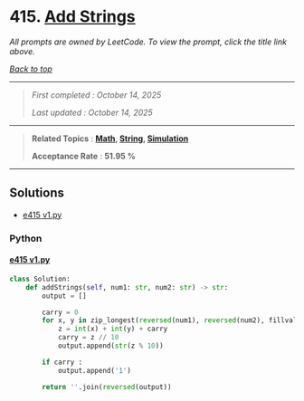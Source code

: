 # 415. [Add Strings](<https://leetcode.com/problems/add-strings>)

*All prompts are owned by LeetCode. To view the prompt, click the title link above.*

*[Back to top](<../README.md>)*

------

> *First completed : October 14, 2025*
>
> *Last updated : October 14, 2025*

------

> **Related Topics** : **[Math](<by_topic/Math.md>), [String](<by_topic/String.md>), [Simulation](<by_topic/Simulation.md>)**
>
> **Acceptance Rate** : **51.95 %**

------

## Solutions

- [e415 v1.py](<../my-submissions/e415 v1.py>)
### Python
#### [e415 v1.py](<../my-submissions/e415 v1.py>)
```Python
class Solution:
    def addStrings(self, num1: str, num2: str) -> str:
        output = []

        carry = 0
        for x, y in zip_longest(reversed(num1), reversed(num2), fillvalue='0') :
            z = int(x) + int(y) + carry
            carry = z // 10
            output.append(str(z % 10))

        if carry :
            output.append('1')

        return ''.join(reversed(output))
```

